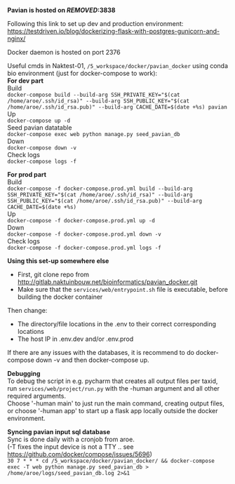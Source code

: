 **Pavian is hosted on ***REMOVED***:3838**

Following this link to set up dev and production environment:  
https://testdriven.io/blog/dockerizing-flask-with-postgres-gunicorn-and-nginx/

Docker daemon is hosted on port 2376

Useful cmds in Naktest-01, `/5_workspace/docker/pavian_docker` using conda bio environment (just for docker-compose to work):  
**For dev part**  
Build  
`docker-compose build --build-arg SSH_PRIVATE_KEY="$(cat /home/aroe/.ssh/id_rsa)" --build-arg SSH_PUBLIC_KEY="$(cat /home/aroe/.ssh/id_rsa.pub)" --build-arg CACHE_DATE=$(date +%s) pavian`  
Up  
`docker-compose up -d`  
Seed pavian datatable  
`docker-compose exec web python manage.py seed_pavian_db`  
Down  
`docker-compose down -v`  
Check logs  
`docker-compose logs -f`


**For prod part**  
 Build  
 `docker-compose -f docker-compose.prod.yml build --build-arg SSH_PRIVATE_KEY="$(cat /home/aroe/.ssh/id_rsa)" --build-arg SSH_PUBLIC_KEY="$(cat /home/aroe/.ssh/id_rsa.pub)" --build-arg CACHE_DATE=$(date +%s)`  
 Up  
 `docker-compose -f docker-compose.prod.yml up -d`  
 Down  
 `docker-compose -f docker-compose.prod.yml down -v`  
 Check logs  
`docker-compose -f docker-compose.prod.yml logs -f`  
 
 
 **Using this set-up somewhere else**   
 *  First, git clone repo from  http://gitlab.naktuinbouw.net/bioinformatics/pavian_docker.git  
 *  Make sure that the `services/web/entrypoint.sh` file is executable, before building the docker container  
 
 Then change:  
 *  The directory/file locations in the .env to their correct corresponding locations
 *  The host IP in .env.dev and/or .env.prod
 
 
 If there are any issues with the databases, it is recommend to do docker-compose down -v and then docker-compose up.  
 
**Debugging**  
To debug the script in e.g. pycharm that creates all output files per taxid, run `services/web/project/run.py`  with the -human argument and all other required arguments.  
Choose '-human main' to just run the main command, creating output files, or choose '-human app' to start up a flask app locally outside the docker environment.


**Syncing pavian input sql database**  
Sync is done daily with a cronjob from aroe.  
(-T fixes the input device is not a TTY .. see https://github.com/docker/compose/issues/5696)  
`30 7 * * * cd /5_workspace/docker/pavian_docker/ && docker-compose exec -T web python manage.py seed_pavian_db > /home/aroe/logs/seed_pavian_db.log 2>&1`